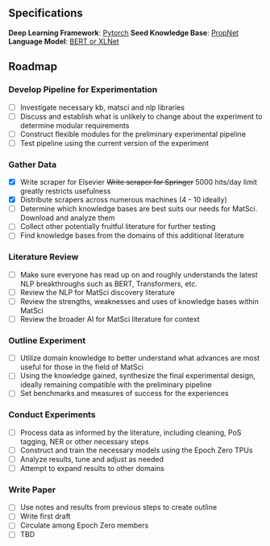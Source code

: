 ## Specifications
**Deep Learning Framework**: [Pytorch](https://shiftlab.github.io/pytorch/)
**Seed Knowledge Base**: [PropNet](https://github.com/materialsintelligence/propnet)
**Language Model**: [BERT or XLNet](https://github.com/huggingface/pytorch-transformers)

## Roadmap

### Develop Pipeline for Experimentation
* [ ] Investigate necessary kb, matsci and nlp libraries
* [ ] Discuss and establish what is unlikely to change about the experiment to determine modular requirements
* [ ] Construct flexible modules for the preliminary experimental pipeline
* [ ] Test pipeline using the current version of the experiment

### Gather Data
* [x] Write scraper for Elsevier
~~Write scraper for Springer~~  5000 hits/day limit greatly restricts usefulness
* [x] Distribute scrapers across numerous machines (4 - 10 ideally)
* [ ] Determine which knowledge bases are best suits our needs for MatSci. Download and analyze them
* [ ] Collect other potentially fruitful literature for further testing
* [ ] Find knowledge bases from the domains of this additional literature

### Literature Review
* [ ] Make sure everyone has read up on and roughly understands the latest NLP breakthroughs such as BERT, Transformers, etc.
* [ ] Review the NLP for MatSci discovery literature
* [ ] Review the strengths, weaknesses and uses of knowledge bases within MatSci 
* [ ] Review the broader AI for MatSci literature for context

### Outline Experiment
* [ ] Utilize domain knowledge to better understand what advances are most useful for those in the field of MatSci
* [ ] Using the knowledge gained, synthesize the final experimental design, ideally remaining compatible with the preliminary pipeline
* [ ] Set benchmarks and measures of success for the experiences

### Conduct Experiments
* [ ] Process data as informed by the literature, including cleaning, PoS tagging, NER or other necessary steps
* [ ] Construct and train the necessary models using the Epoch Zero TPUs
* [ ] Analyze results, tune and adjust as needed
* [ ] Attempt to expand results to other domains

### Write Paper
* [ ] Use notes and results from previous steps to create outline
* [ ] Write first draft 
* [ ] Circulate among Epoch Zero members
* [ ] TBD
